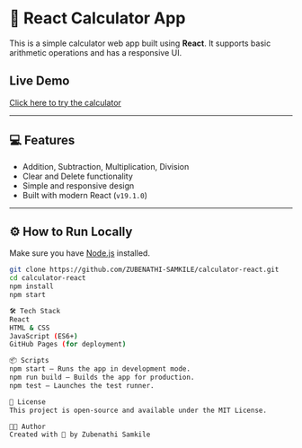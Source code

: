 # 🧮 React Calculator App

This is a simple calculator web app built using **React**. It supports basic arithmetic operations and has a responsive UI.

## Live Demo
[Click here to try the calculator](https://ZUBENATHI-SAMKILE.github.io/calculator-react/)

---

## 💻 Features

- Addition, Subtraction, Multiplication, Division
- Clear and Delete functionality
- Simple and responsive design
- Built with modern React (`v19.1.0`)

---

## ⚙️ How to Run Locally

Make sure you have [Node.js](https://nodejs.org/) installed.

```bash
git clone https://github.com/ZUBENATHI-SAMKILE/calculator-react.git
cd calculator-react
npm install
npm start

🛠 Tech Stack
React
HTML & CSS
JavaScript (ES6+)
GitHub Pages (for deployment)

📦 Scripts
npm start — Runs the app in development mode.
npm run build — Builds the app for production.
npm test — Launches the test runner.

📄 License
This project is open-source and available under the MIT License.

🧑‍💻 Author
Created with 💙 by Zubenathi Samkile
